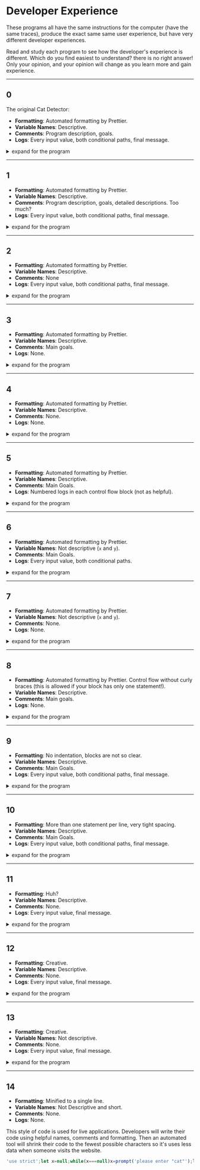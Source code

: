 # Developer Experience

These programs all have the same instructions for the computer (have the same traces), produce the exact same same user experience, but have very different developer experiences.

Read and study each program to see how the developer's experience is different. Which do you find easiest to understand? there is no right answer! Only your opinion, and your opinion will change as you learn more and gain experience.

---

## 0

The original Cat Detector:

- **Formatting**: Automated formatting by Prettier.
- **Variable Names**: Descriptive.
- **Comments**: Program description, goals.
- **Logs**: Every input value, both conditional paths, final message.

<details>
<summary>expand for the program</summary>
<br>

```js
'use strict';

/* The Cat Detector

  This programs prompts the user to input a cat,
  and lets them know if they did input a cat or not.

  Data In:
    Any string

  Data Out:
    A string describing if the user's input was "cat" or not

*/

/* --- gather the user's input (canceling not allowed) --- */

let input = null;
while (input === null) {
  input = prompt('please enter "cat"');
  console.log('user input:', input);
}

/* --- check the input and create a message --- */

let message = '';
if (input !== 'cat') {
  message = '"' + input + '" is not a cat';
  console.log('path: if');
} else {
  message = 'thank you for the cat';
  console.log('path: else');
}
console.log('final message:', message);

/* --- display the message for the user --- */

alert(message);
```

</details>

---

## 1

- **Formatting**: Automated formatting by Prettier.
- **Variable Names**: Descriptive.
- **Comments**: Program description, goals, detailed descriptions. Too much?
- **Logs**: Every input value, both conditional paths, final message.

<details>
<summary>expand for the program</summary>
<br>

```js
'use strict';

/* The Cat Detector

  This programs prompts the user to input a cat,
  and lets them know if they did input a cat or not.

  Data In:
    Any string

  Data Out:
    A string describing if the user's input was "cat" or not

*/

/* --- gather the user's input (canceling not allowed) --- */

// declare and initialize `input`
//  this variable is used later to create the message
//  if the input is not "cat"
let input = null;
// continue prompting the user until `input` is not null
//  this only happens when the user clicks "ok"
while (input === null) {
  // ask the user for a cat
  //  assign it to the `input` variable
  //  this variable is used in the `while` check
  input = prompt('please enter "cat"');
  // log the new value so the dev can see each input the user provided
  console.log('user input:', input);
}

/* --- check the input and create a message --- */

// declare a new variable for the message
//  initialize it to a string so it's clear what type it should store
//  this variable will be used to store a message to the user
let message = '';
// check if the input is not exactly "cat"
//  we know `input` will always store a string
//  because prompt only returns strings and null
//  and the loop won't exit if `input` is null
if (input !== 'cat') {
  // read the user's input and concatenate it into a new string
  // assign this new string to the `message` variable
  message = '"' + input + '" is not a cat';
  // log which path the program took
  console.log('path: if');
} else {
  // assign a thank you note to the `message` variable
  message = 'thank you for the cat';
  // log which path the program took
  console.log('path: else');
}
// log the new message value for the developer
console.log('final message:', message);

/* --- display the message for the user --- */

// alert the final value of `message` to the user
alert(message);
```

</details>

---

## 2

- **Formatting**: Automated formatting by Prettier.
- **Variable Names**: Descriptive.
- **Comments**: None
- **Logs**: Every input value, both conditional paths, final message.

<details>
<summary>expand for the program</summary>
<br>

```js
'use strict';

let input = null;
while (input === null) {
  input = prompt('please enter "cat"');
  console.log('user input:', input);
}

let message = '';
if (input !== 'cat') {
  message = '"' + input + '" is not a cat';
  console.log('path: if');
} else {
  message = 'thank you for the cat';
  console.log('path: else');
}
console.log('final message:', message);

alert(message);
```

</details>

---

## 3

- **Formatting**: Automated formatting by Prettier.
- **Variable Names**: Descriptive.
- **Comments**: Main goals.
- **Logs**: None.

<details>
<summary>expand for the program</summary>
<br>

```js
'use strict';

/* --- gather the user's input (canceling not allowed) --- */

let input = null;
while (input === null) {
  input = prompt('please enter "cat"');
}

/* --- check the input and create a message --- */

let message = '';
if (input !== 'cat') {
  message = '"' + input + '" is not a cat';
} else {
  message = 'thank you for the cat';
}

/* --- display the message for the user --- */

alert(message);
```

</details>

---

## 4

- **Formatting**: Automated formatting by Prettier.
- **Variable Names**: Descriptive.
- **Comments**: None.
- **Logs**: None.

<details>
<summary>expand for the program</summary>
<br>

```js
'use strict';

let input = null;
while (input === null) {
  input = prompt('please enter "cat"');
}

let message = '';
if (input !== 'cat') {
  message = '"' + input + '" is not a cat';
} else {
  message = 'thank you for the cat';
}

alert(message);
```

</details>

---

## 5

- **Formatting**: Automated formatting by Prettier.
- **Variable Names**: Descriptive.
- **Comments**: Main Goals.
- **Logs**: Numbered logs in each control flow block (not as helpful).

<details>
<summary>expand for the program</summary>
<br>

```js
'use strict';

/* --- gather the user's input (canceling not allowed) --- */

let input = null;
while (input === null) {
  input = prompt('please enter "cat"');
  console.log(1);
}

/* --- check the input and create a message --- */

let message = '';
if (input !== 'cat') {
  message = '"' + input + '" is not a cat';
  console.log(2);
} else {
  message = 'thank you for the cat';
  console.log(3);
}

/* --- display the message for the user --- */

alert(message);
```

</details>

---

## 6

- **Formatting**: Automated formatting by Prettier.
- **Variable Names**: Not descriptive (`x` and `y`).
- **Comments**: Main Goals.
- **Logs**: Every input value, both conditional paths.

<details>
<summary>expand for the program</summary>
<br>

```js
'use strict';

/* --- gather the user's input (canceling not allowed) --- */

let x = null;
while (x === null) {
  x = prompt('please enter "cat"');
  console.log(x);
}

/* --- check the input and create a message --- */

let y = '';
if (x !== 'cat') {
  y = '"' + x + '" is not a cat';
  console.log('path: if');
} else {
  y = 'thank you for the cat';
  console.log('path: else');
}

/* --- display the message for the user --- */

alert(y);
```

</details>

---

## 7

- **Formatting**: Automated formatting by Prettier.
- **Variable Names**: Not descriptive (`x` and `y`).
- **Comments**: None.
- **Logs**: None.

<details>
<summary>expand for the program</summary>
<br>

```js
'use strict';

let x = null;
while (x === null) {
  x = prompt('please enter "cat"');
}

let y = '';
if (x !== 'cat') {
  y = '"' + x + '" is not a cat';
} else {
  y = 'thank you for the cat';
}

alert(y);
```

</details>

---

## 8

- **Formatting**: Automated formatting by Prettier. Control flow without curly braces (this is allowed if your block has only one statement!).
- **Variable Names**: Descriptive.
- **Comments**: Main goals.
- **Logs**: None.

<details>
<summary>expand for the program</summary>
<br>

```js
'use strict';

/* --- gather the user's input (canceling not allowed) --- */

let input = null;
while (input === null) input = prompt('please enter "cat"');

/* --- check the input and construct a message --- */

let message = '';
if (input !== 'cat') message = '"' + input + '" is not a cat';
else message = 'thank you for the cat';

/* --- display the message for the user --- */

alert(message);
```

</details>

---

## 9

- **Formatting**: No indentation, blocks are not so clear.
- **Variable Names**: Descriptive.
- **Comments**: Main Goals.
- **Logs**: Every input value, both conditional paths, final message.

<details>
<summary>expand for the program</summary>
<br>

<!-- prettier-ignore -->
```js
'use strict'

/* --- gather the user's input (canceling not allowed) --- */



let input = null;
while (input === null) {
input = prompt('please enter "cat"');
console.log('user input:', input);
}

/* --- check the input and create a message --- */



let message = '';
if (input !== 'cat') {
message = '"' + input + '" is not a cat';
console.log('path: if');
} else {
message = 'thank you for the cat';
console.log('path: else');
}
console.log('final message:', message);

/* --- display the message for the user --- */



alert(message);
```

</details>

---

## 10

- **Formatting**: More than one statement per line, very tight spacing.
- **Variable Names**: Descriptive.
- **Comments**: Main Goals.
- **Logs**: Every input value, both conditional paths, final message.

<details>
<summary>expand for the program</summary>
<br>

<!-- prettier-ignore -->
```js
'use strict'

/* --- gather the user's input (canceling not allowed) --- */



let input=null;while(input===null){
  input=prompt('please enter "cat"');console.log('user input:',input);
}

/* --- check the input and create a message --- */



let message='';if(input!=='cat'){
  message='"'+input+'" is not a cat';console.log('path: if');
}else{
  message='thank you for the cat';console.log('path: else');
}
console.log('final message:',message);

/* --- display the message for the user --- */



alert(message);
```

</details>

---

## 11

- **Formatting**: Huh?
- **Variable Names**: Descriptive.
- **Comments**: None.
- **Logs**: Every input value, final message.

<details>
<summary>expand for the program</summary>
<br>

<!-- prettier-ignore -->
```js
'use strict';
                                              let
  input = null;                               while
  (input === null) {
input = prompt('please enter "cat"');
console.log('user input:', input);
  }

                                              let
  message = '';                               if
  (input !== 'cat') {
message = '"' + input + '" is not a cat';
  }                                           else
  {
message = 'thank you for the cat';
  }
  console.log('final message:', message);

  alert(message);
```

</details>

---

## 12

- **Formatting**: Creative.
- **Variable Names**: Descriptive.
- **Comments**: None.
- **Logs**: Every input value, final message.

<details>
<summary>expand for the program</summary>
<br>

<!-- prettier-ignore -->
```js
'use strict';
   let input=
         null;
         while
         (input
        ===null)
   {input=prompt(
 'please enter "cat"'


          );console.log(
            'user input:'
              ,input);}let
                message='';
            if(input!=='cat')
            {message='"'+input+
               '" is not a cat'



; }else{ message=



              'thank you for the cat' ;}

console
.log(
'final message:'
,message);alert(


                    message);
```

</details>

---

## 13

- **Formatting**: Creative.
- **Variable Names**: Not descriptive.
- **Comments**: None.
- **Logs**: Every input value, final message.

<details>
<summary>expand for the program</summary>
<br>

<!-- prettier-ignore -->
```js
'use strict'                                                   ;
              let x=null;           while(x===null)
      {x=prompt     ('please enter "cat"')       ;console.


log  (  'user input:'  ,  x  )  ;  }  let  y  =  ''  ;  if  (  x


      !=='cat')    {y='"'+x+'" is not a cat'     ;}else{y=


                   'thank you for the cat'
;
}
console
.
log(
'final message:'
,
y
)
;
alert(
y
)
;
```

</details>

---

## 14

- **Formatting**: Minified to a single line.
- **Variable Names**: Not Descriptive and short.
- **Comments**: None.
- **Logs**: None.

This style of code is used for live applications. Developers will write their code using helpful names, comments and formatting. Then an automated tool will shrink their code to the fewest possible characters so it's uses less data when someone visits the website.

<!-- prettier-ignore -->
```js
'use strict';let x=null;while(x===null)x=prompt('please enter "cat"');let y='';if(x!=='cat')y='"'+x+'" is not a cat';else y='thank you for the cat';alert(y);
```
